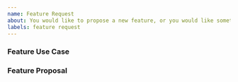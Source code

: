 ```yaml
---
name: Feature Request
about: You would like to propose a new feature, or you would like something to work differently.
labels: feature request
---
```


<!--
  Do you depend on cjstoesm? Please consider supporting its development by becoming a sponsor: https://github.com/wessberg/cjstoesm?sponsor=1
  Thanks ❤️
-->

### Feature Use Case

### Feature Proposal
